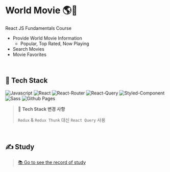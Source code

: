 # World Movie 🌎🎥

React JS Fundamentals Course

- Provide World Movie Information
  - Popular, Top Rated, Now Playing
- Search Movies
- Movie Favorites

<br/>

## 🔨 Tech Stack

<img alt="Javascript" src ="https://img.shields.io/badge/JavaScript-F7DF1E.svg?&logo=JavaScript&logoColor=white"/> <img alt="React" src ="https://img.shields.io/badge/React-61DAFB.svg?&logo=React&logoColor=white"/>
<img alt="React-Router" src ="https://img.shields.io/badge/React Router-CA4245.svg?&logo=React Router&logoColor=white"/>
<img alt="React-Query" src ="https://img.shields.io/badge/React Query-FF4154.svg?&logo=React Query&logoColor=white"/>
<img alt="Styled-Component" src ="https://img.shields.io/badge/Styled Components-DB7093.svg?&logo=styled-components&logoColor=white"/>
<img alt="Sass" src ="https://img.shields.io/badge/Sass-CC6699.svg?&logo=Sass&logoColor=white"/>
<img alt="Github Pages" src ="https://img.shields.io/badge/GitHub Pages-222222.svg?&logo=GitHub&logoColor=white"/>

> 👀 **Tech Stack 변경 사항**
> 
> `Redux` & `Redux Thunk` 대신 `React Query` 사용

<br/>

## ✍️ Study

> [📚 Go to see the record of study](https://github.com/eunnbi/movie-app/blob/main/STUDY.md)
